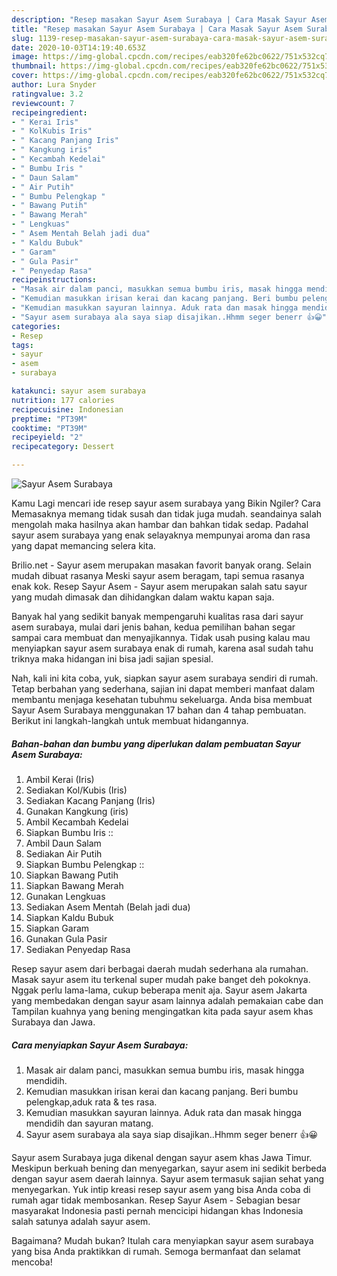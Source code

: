 ```yaml
---
description: "Resep masakan Sayur Asem Surabaya | Cara Masak Sayur Asem Surabaya Yang Paling Enak"
title: "Resep masakan Sayur Asem Surabaya | Cara Masak Sayur Asem Surabaya Yang Paling Enak"
slug: 1139-resep-masakan-sayur-asem-surabaya-cara-masak-sayur-asem-surabaya-yang-paling-enak
date: 2020-10-03T14:19:40.653Z
image: https://img-global.cpcdn.com/recipes/eab320fe62bc0622/751x532cq70/sayur-asem-surabaya-foto-resep-utama.jpg
thumbnail: https://img-global.cpcdn.com/recipes/eab320fe62bc0622/751x532cq70/sayur-asem-surabaya-foto-resep-utama.jpg
cover: https://img-global.cpcdn.com/recipes/eab320fe62bc0622/751x532cq70/sayur-asem-surabaya-foto-resep-utama.jpg
author: Lura Snyder
ratingvalue: 3.2
reviewcount: 7
recipeingredient:
- " Kerai Iris"
- " KolKubis Iris"
- " Kacang Panjang Iris"
- " Kangkung iris"
- " Kecambah Kedelai"
- " Bumbu Iris "
- " Daun Salam"
- " Air Putih"
- " Bumbu Pelengkap "
- " Bawang Putih"
- " Bawang Merah"
- " Lengkuas"
- " Asem Mentah Belah jadi dua"
- " Kaldu Bubuk"
- " Garam"
- " Gula Pasir"
- " Penyedap Rasa"
recipeinstructions:
- "Masak air dalam panci, masukkan semua bumbu iris, masak hingga mendidih."
- "Kemudian masukkan irisan kerai dan kacang panjang. Beri bumbu pelengkap,aduk rata &amp; tes rasa."
- "Kemudian masukkan sayuran lainnya. Aduk rata dan masak hingga mendidih dan sayuran matang."
- "Sayur asem surabaya ala saya siap disajikan..Hhmm seger benerr 👍😀"
categories:
- Resep
tags:
- sayur
- asem
- surabaya

katakunci: sayur asem surabaya 
nutrition: 177 calories
recipecuisine: Indonesian
preptime: "PT39M"
cooktime: "PT39M"
recipeyield: "2"
recipecategory: Dessert

---
```



![Sayur Asem Surabaya](https://img-global.cpcdn.com/recipes/eab320fe62bc0622/751x532cq70/sayur-asem-surabaya-foto-resep-utama.jpg)

Kamu Lagi mencari ide resep sayur asem surabaya yang Bikin Ngiler? Cara Memasaknya memang tidak susah dan tidak juga mudah. seandainya salah mengolah maka hasilnya akan hambar dan bahkan tidak sedap. Padahal sayur asem surabaya yang enak selayaknya mempunyai aroma dan rasa yang dapat memancing selera kita.

Brilio.net - Sayur asem merupakan masakan favorit banyak orang. Selain mudah dibuat rasanya Meski sayur asem beragam, tapi semua rasanya enak kok. Resep Sayur Asem - Sayur asem merupakan salah satu sayur yang mudah dimasak dan dihidangkan dalam waktu kapan saja.

Banyak hal yang sedikit banyak mempengaruhi kualitas rasa dari sayur asem surabaya, mulai dari jenis bahan, kedua pemilihan bahan segar sampai cara membuat dan menyajikannya. Tidak usah pusing kalau mau menyiapkan sayur asem surabaya enak di rumah, karena asal sudah tahu triknya maka hidangan ini bisa jadi sajian spesial.


Nah, kali ini kita coba, yuk, siapkan sayur asem surabaya sendiri di rumah. Tetap berbahan yang sederhana, sajian ini dapat memberi manfaat dalam membantu menjaga kesehatan tubuhmu sekeluarga. Anda bisa membuat Sayur Asem Surabaya menggunakan 17 bahan dan 4 tahap pembuatan. Berikut ini langkah-langkah untuk membuat hidangannya.

<!--inarticleads1-->

##### Bahan-bahan dan bumbu yang diperlukan dalam pembuatan Sayur Asem Surabaya:

1. Ambil  Kerai (Iris)
1. Sediakan  Kol/Kubis (Iris)
1. Sediakan  Kacang Panjang (Iris)
1. Gunakan  Kangkung (iris)
1. Ambil  Kecambah Kedelai
1. Siapkan  Bumbu Iris ::
1. Ambil  Daun Salam
1. Sediakan  Air Putih
1. Siapkan  Bumbu Pelengkap ::
1. Siapkan  Bawang Putih
1. Siapkan  Bawang Merah
1. Gunakan  Lengkuas
1. Sediakan  Asem Mentah (Belah jadi dua)
1. Siapkan  Kaldu Bubuk
1. Siapkan  Garam
1. Gunakan  Gula Pasir
1. Sediakan  Penyedap Rasa


Resep sayur asem dari berbagai daerah mudah sederhana ala rumahan. Masak sayur asem itu terkenal super mudah pake banget deh pokoknya. Nggak perlu lama-lama, cukup beberapa menit aja. Sayur asem Jakarta yang membedakan dengan sayur asam lainnya adalah pemakaian cabe dan Tampilan kuahnya yang bening mengingatkan kita pada sayur asem khas Surabaya dan Jawa. 

<!--inarticleads2-->

##### Cara menyiapkan Sayur Asem Surabaya:

1. Masak air dalam panci, masukkan semua bumbu iris, masak hingga mendidih.
1. Kemudian masukkan irisan kerai dan kacang panjang. Beri bumbu pelengkap,aduk rata &amp; tes rasa.
1. Kemudian masukkan sayuran lainnya. Aduk rata dan masak hingga mendidih dan sayuran matang.
1. Sayur asem surabaya ala saya siap disajikan..Hhmm seger benerr 👍😀


Sayur asem Surabaya juga dikenal dengan sayur asem khas Jawa Timur. Meskipun berkuah bening dan menyegarkan, sayur asem ini sedikit berbeda dengan sayur asem daerah lainnya. Sayur asem termasuk sajian sehat yang menyegarkan. Yuk intip kreasi resep sayur asem yang bisa Anda coba di rumah agar tidak membosankan. Resep Sayur Asem - Sebagian besar masyarakat Indonesia pasti pernah mencicipi hidangan khas Indonesia salah satunya adalah sayur asem. 

Bagaimana? Mudah bukan? Itulah cara menyiapkan sayur asem surabaya yang bisa Anda praktikkan di rumah. Semoga bermanfaat dan selamat mencoba!
